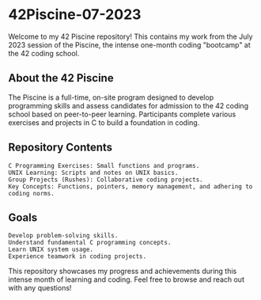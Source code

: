 # 42Piscine-07-2023

Welcome to my 42 Piscine repository! This contains my work from the July 2023 session of the Piscine, the intense one-month coding "bootcamp" at the 42 coding school.

## About the 42 Piscine

The Piscine is a full-time, on-site program designed to develop programming skills and assess candidates for admission to the 42 coding school based on peer-to-peer learning. Participants complete various exercises and projects in C to build a foundation in coding.

## Repository Contents

    C Programming Exercises: Small functions and programs.
    UNIX Learning: Scripts and notes on UNIX basics.
    Group Projects (Rushes): Collaborative coding projects.
    Key Concepts: Functions, pointers, memory management, and adhering to coding norms.

## Goals

    Develop problem-solving skills.
    Understand fundamental C programming concepts.
    Learn UNIX system usage.
    Experience teamwork in coding projects.

This repository showcases my progress and achievements during this intense month of learning and coding. Feel free to browse and reach out with any questions!
